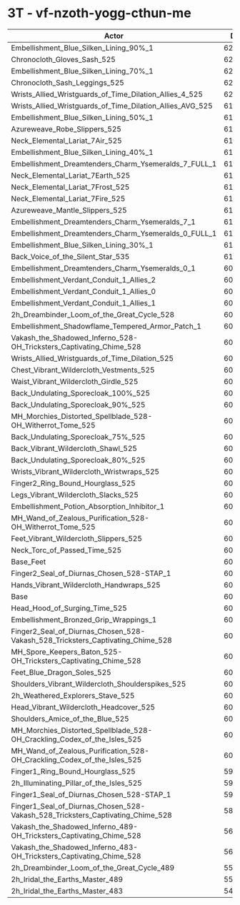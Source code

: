 # 3T - vf-nzoth-yogg-cthun-me
| Actor | DPS | Increase |
|---|:---:|:---:|
|Embellishment_Blue_Silken_Lining_90%_1|627054|3.89%|
|Chronocloth_Gloves_Sash_525|623031|3.22%|
|Embellishment_Blue_Silken_Lining_70%_1|621912|3.04%|
|Chronocloth_Sash_Leggings_525|621618|2.99%|
|Wrists_Allied_Wristguards_of_Time_Dilation_Allies_4_525|620580|2.82%|
|Wrists_Allied_Wristguards_of_Time_Dilation_Allies_AVG_525|617670|2.33%|
|Embellishment_Blue_Silken_Lining_50%_1|616773|2.19%|
|Azureweave_Robe_Slippers_525|616074|2.07%|
|Neck_Elemental_Lariat_7Air_525|615324|1.95%|
|Embellishment_Blue_Silken_Lining_40%_1|614264|1.77%|
|Embellishment_Dreamtenders_Charm_Ysemeralds_7_FULL_1|614230|1.76%|
|Neck_Elemental_Lariat_7Earth_525|614128|1.75%|
|Neck_Elemental_Lariat_7Frost_525|613824|1.70%|
|Neck_Elemental_Lariat_7Fire_525|613412|1.63%|
|Azureweave_Mantle_Slippers_525|613406|1.63%|
|Embellishment_Dreamtenders_Charm_Ysemeralds_7_1|612638|1.50%|
|Embellishment_Dreamtenders_Charm_Ysemeralds_0_FULL_1|612030|1.40%|
|Embellishment_Blue_Silken_Lining_30%_1|611364|1.29%|
|Back_Voice_of_the_Silent_Star_535|611360|1.29%|
|Embellishment_Dreamtenders_Charm_Ysemeralds_0_1|609818|1.03%|
|Embellishment_Verdant_Conduit_1_Allies_2|608858|0.87%|
|Embellishment_Verdant_Conduit_1_Allies_0|608787|0.86%|
|Embellishment_Verdant_Conduit_1_Allies_1|608742|0.85%|
|2h_Dreambinder_Loom_of_the_Great_Cycle_528|608443|0.81%|
|Embellishment_Shadowflame_Tempered_Armor_Patch_1|608397|0.80%|
|Vakash_the_Shadowed_Inferno_528-OH_Tricksters_Captivating_Chime_528|608068|0.74%|
|Wrists_Allied_Wristguards_of_Time_Dilation_525|606905|0.55%|
|Chest_Vibrant_Wildercloth_Vestments_525|606252|0.44%|
|Waist_Vibrant_Wildercloth_Girdle_525|606148|0.42%|
|Back_Undulating_Sporecloak_100%_525|606076|0.41%|
|Back_Undulating_Sporecloak_90%_525|605958|0.39%|
|MH_Morchies_Distorted_Spellblade_528-OH_Witherrot_Tome_525|605892|0.38%|
|Back_Undulating_Sporecloak_75%_525|605774|0.36%|
|Back_Vibrant_Wildercloth_Shawl_525|605690|0.35%|
|Back_Undulating_Sporecloak_80%_525|605689|0.35%|
|Wrists_Vibrant_Wildercloth_Wristwraps_525|605648|0.34%|
|Finger2_Ring_Bound_Hourglass_525|605600|0.33%|
|Legs_Vibrant_Wildercloth_Slacks_525|605524|0.32%|
|Embellishment_Potion_Absorption_Inhibitor_1|605387|0.30%|
|MH_Wand_of_Zealous_Purification_528-OH_Witherrot_Tome_525|604976|0.23%|
|Feet_Vibrant_Wildercloth_Slippers_525|604848|0.21%|
|Neck_Torc_of_Passed_Time_525|604756|0.19%|
|Base_Feet|604746|0.19%|
|Finger2_Seal_of_Diurnas_Chosen_528-STAP_1|604071|0.08%|
|Hands_Vibrant_Wildercloth_Handwraps_525|603843|0.04%|
|Base|603584|0.00%|
|Head_Hood_of_Surging_Time_525|603568|0.00%|
|Embellishment_Bronzed_Grip_Wrappings_1|603525|-0.01%|
|Finger2_Seal_of_Diurnas_Chosen_528-Vakash_528_Tricksters_Captivating_Chime_528|603212|-0.06%|
|MH_Spore_Keepers_Baton_525-OH_Tricksters_Captivating_Chime_528|602390|-0.20%|
|Feet_Blue_Dragon_Soles_525|602074|-0.25%|
|Shoulders_Vibrant_Wildercloth_Shoulderspikes_525|601446|-0.35%|
|2h_Weathered_Explorers_Stave_525|601282|-0.38%|
|Head_Vibrant_Wildercloth_Headcover_525|601216|-0.39%|
|Shoulders_Amice_of_the_Blue_525|600933|-0.44%|
|MH_Morchies_Distorted_Spellblade_528-OH_Crackling_Codex_of_the_Isles_525|600626|-0.49%|
|MH_Wand_of_Zealous_Purification_528-OH_Crackling_Codex_of_the_Isles_525|600042|-0.59%|
|Finger1_Ring_Bound_Hourglass_525|598014|-0.92%|
|2h_Illuminating_Pillar_of_the_Isles_525|597172|-1.06%|
|Finger1_Seal_of_Diurnas_Chosen_528-STAP_1|591827|-1.95%|
|Finger1_Seal_of_Diurnas_Chosen_528-Vakash_528_Tricksters_Captivating_Chime_528|586856|-2.77%|
|Vakash_the_Shadowed_Inferno_489-OH_Tricksters_Captivating_Chime_528|569842|-5.59%|
|Vakash_the_Shadowed_Inferno_483-OH_Tricksters_Captivating_Chime_528|565321|-6.34%|
|2h_Dreambinder_Loom_of_the_Great_Cycle_489|550980|-8.72%|
|2h_Iridal_the_Earths_Master_489|550216|-8.84%|
|2h_Iridal_the_Earths_Master_483|543406|-9.97%|
